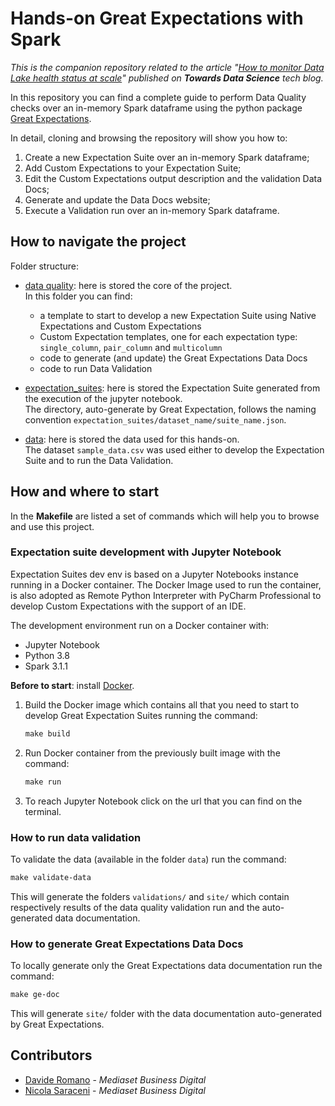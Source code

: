 # Hands-on Great Expectations with Spark

_This is the companion repository related to the article "[How to monitor Data Lake health status at scale](https://medium.com/towards-data-science/how-to-monitor-data-lake-health-status-at-scale-d0eb058c85aa)" published on **Towards Data Science** tech blog._

In this repository you can find a complete guide to perform Data Quality checks 
over an in-memory Spark dataframe using the  python package 
[Great Expectations](https://greatexpectations.io/).

In detail, cloning and browsing the repository will show you how to:
1. Create a new Expectation Suite over an in-memory Spark dataframe;
2. Add Custom Expectations to your Expectation Suite;
3. Edit the Custom Expectations output description and the validation Data Docs;
4. Generate and update the Data Docs website;
5. Execute a Validation run over an in-memory Spark dataframe.

## How to navigate the project

Folder structure:

- [data quality](data_quality/README.md): here is stored the core of the project. 
  <br/>
  In this folder you can find:
  - a template to start to develop a new Expectation Suite using Native 
  Expectations and Custom Expectations
  - Custom Expectation templates, one for each expectation type: `single_column`, 
  `pair_column` and `multicolumn`
  - code to generate (and update) the Great Expectations Data Docs
  - code to run Data Validation

- [expectation_suites](expectation_suites/README.md): here is stored the 
  Expectation Suite generated from the execution of the jupyter notebook.<br/>
  The directory, auto-generate by Great Expectation, follows the naming 
  convention `expectation_suites/dataset_name/suite_name.json`. 

- [data](data/README.md): here is stored the data used for this hands-on. <br/>
  The dataset `sample_data.csv` was used either to develop the Expectation Suite 
  and to run the Data Validation.

## How and where to start

In the **Makefile** are listed a set of commands which will help you to browse and 
use this project.

### Expectation suite development with Jupyter Notebook

Expectation Suites dev env is based on a Jupyter Notebooks instance running in 
a Docker container. The Docker Image used to run the container, is also 
adopted as Remote Python Interpreter with PyCharm Professional to develop 
Custom Expectations with the support of an IDE.

The development environment run on a Docker container with:
 - Jupyter Notebook
 - Python 3.8
 - Spark 3.1.1

**Before to start**: install [Docker](https://docs.docker.com/).

1. Build the Docker image which contains all that you need to start to develop 
  Great Expectation Suites running the command:

   ```makefile
   make build
   ```

2. Run Docker container from the previously built image with the command:
   
   ```makefile
   make run
    ```
3. To reach Jupyter Notebook click on the url that you can find on the terminal.

### How to run data validation

To validate the data (available in the folder `data`) run the command:

```makefile
make validate-data
```
This will generate the folders `validations/` and `site/` which contain 
respectively results of the data quality validation run and the auto-generated 
data documentation.

### How to generate Great Expectations Data Docs

To locally generate only the Great Expectations data documentation run the 
command:

```makefile
make ge-doc
```
This will generate `site/` folder with the data documentation auto-generated by 
Great Expectations.

## Contributors

- [Davide Romano](https://www.linkedin.com/in/davideromano90/) - _Mediaset Business Digital_
- [Nicola Saraceni](https://www.linkedin.com/in/nicola-saraceni-9228b0127/) - _Mediaset Business Digital_
